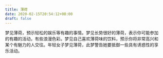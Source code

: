```yaml
---
title: 薄荷
date: 2020-02-15T20:54:12+08:00
draft: false
---
```


梦见薄荷，预示轻松的娱乐等有趣的事情。梦见长势很好的薄荷，表示你可能参加的有趣的活动，有些浪漫色彩。梦见自己喜欢薄荷味的饮料，预示你将非常高兴和某个有魅力的人交往。年轻女子梦见薄荷，此梦警告她要抵御一些具有诱惑性的享乐活动。